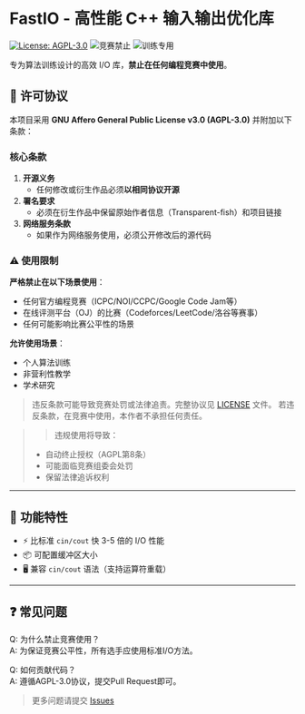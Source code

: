 # FastIO - 高性能 C++ 输入输出优化库

[![License: AGPL-3.0](https://img.shields.io/badge/License-AGPL_v3-blue.svg)](https://www.gnu.org/licenses/agpl-3.0)
![竞赛禁止](https://img.shields.io/badge/竞赛使用-禁止-red)
![训练专用](https://img.shields.io/badge/用途-算法训练-9cf)

专为算法训练设计的高效 I/O 库，**禁止在任何编程竞赛中使用**。

## 📜 许可协议
本项目采用 **GNU Affero General Public License v3.0 (AGPL-3.0)** 并附加以下条款：

### 核心条款
1. **开源义务**  
   - 任何修改或衍生作品必须**以相同协议开源**
2. **署名要求**  
   - 必须在衍生作品中保留原始作者信息（Transparent-fish）和项目链接
3. **网络服务条款**  
   - 如果作为网络服务使用，必须公开修改后的源代码

### ⚠️ 使用限制
**严格禁止在以下场景使用**：
- 任何官方编程竞赛（ICPC/NOI/CCPC/Google Code Jam等）
- 在线评测平台（OJ）的比赛（Codeforces/LeetCode/洛谷等赛事）
- 任何可能影响比赛公平性的场景

**允许使用场景**：
- 个人算法训练
- 非营利性教学
- 学术研究

> 违反条款可能导致竞赛处罚或法律追责。完整协议见 [LICENSE](https://github.com/Transparent-fish/code/main/LICENSE.txt) 文件。
> 若违反条款，在竞赛中使用，本作者不承担任何责任。

> > 违规使用将导致：
> - 自动终止授权（AGPL第8条）
> - 可能面临竞赛组委会处罚
> - 保留法律追诉权利

---

## 🚀 功能特性
- ⚡ 比标准 `cin/cout` 快 3-5 倍的 I/O 性能
- 📦 可配置缓冲区大小
- 🖥️ 兼容 `cin/cout` 语法（支持运算符重载）

---

## ❓ 常见问题
Q: 为什么禁止竞赛使用？  
A: 为保证竞赛公平性，所有选手应使用标准I/O方法。

Q: 如何贡献代码？  
A: 遵循AGPL-3.0协议，提交Pull Request即可。

> 更多问题请提交 [Issues](https://github.com/Transparent-fish/code/issues)
